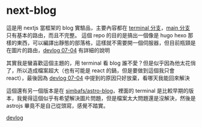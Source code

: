 # next-blog

這是用 nextjs 當框架的 blog 實驗品，主要內容都在 [terminal 分支](https://github.com/simbafs/next-blog/tree/terminal)，[main 分支](https://github.com/simbafs/next-blog/tree/main) 只有基本的路由，而且不完整。
這個 repo 的目的是搞出一個像是 hugo hexo 那樣的東西，可以編譯出靜態的部落格，這樣就不需要開一個伺服器，但目前瓶頸是在圖片的路由，[devlog 07-04](https://github.com/simbafs/next-blog/blob/terminal/devlog.md#2023-07-04) 有詳細的說明

其實我是蠻喜歡這個主題的，用 terminal 看 blog 誰不愛？但是似乎因為他太花俏了，所以造成檔案超大（也有可能是 react 的鍋，但是要做到這個我只會 react），最後因為 [devlog 07-04](https://github.com/simbafs/next-blog/blob/terminal/devlog.md#2023-07-04) 中提到的原因只好放棄，看哪天我能回來解決

這個還有另一個版本是在 [simbafs/astro-blog](https://github.com/simbafs/astro-blog)，裡面的 terminal 是比較早期的版本，我覺得這個似乎有希望解決圖片問題，但是檔案太大問題還是沒解決，然後是 astrojs 畢竟不是自己從頭寫，感覺不踏實。

[devlog](./devlog.md)
